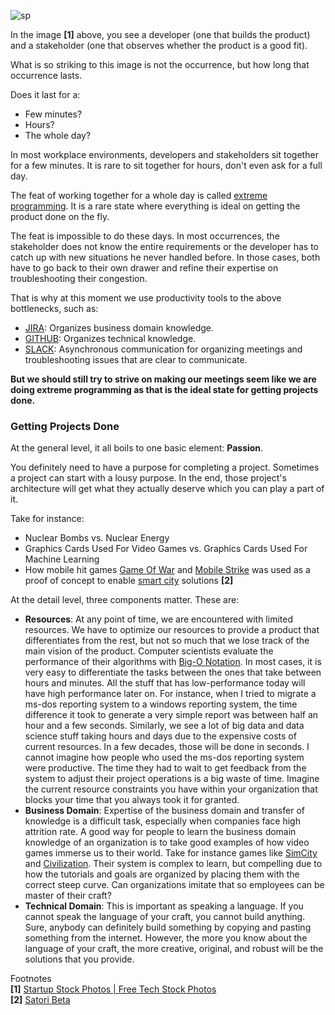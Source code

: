 ![sp](https://user-images.githubusercontent.com/12673581/31001557-f9f4241e-a50e-11e7-8286-b7b44149cd41.jpg)

In the image **[1]** above, you see a developer (one that builds the product) and a stakeholder (one that observes whether the product is a good fit).

What is so striking to this image is not the occurrence, but how long that occurrence lasts.

Does it last for a:

* Few minutes?
* Hours?
* The whole day?

In most workplace environments, developers and stakeholders sit together for a few minutes. It is rare to sit together for hours, don't even ask for a full day.

The feat of working together for a whole day is called [extreme programming](https://en.wikipedia.org/wiki/Extreme_programming). It is a rare state where everything is ideal on getting the product done on the fly.

The feat is impossible to do these days. In most occurrences, the stakeholder does not know the entire requirements or the developer has to catch up with new situations he never handled before. In those cases, both have to go back to their own drawer and refine their expertise on troubleshooting their congestion.

That is why at this moment we use productivity tools to the above bottlenecks, such as:

* [JIRA](https://en.wikipedia.org/wiki/Jira_(software)): Organizes business domain knowledge.
* [GITHUB](https://en.wikipedia.org/wiki/GitHub): Organizes technical knowledge.
* [SLACK](https://en.wikipedia.org/wiki/Slack_(software)): Asynchronous communication for organizing meetings and troubleshooting issues that are clear to communicate.

**But we should still try to strive on making our meetings seem like we are doing extreme programming as that is the ideal state for getting projects done.**
### Getting Projects Done

At the general level, it all boils to one basic element: **Passion**.

You definitely need to have a purpose for completing a project. Sometimes a project can start with a lousy purpose. In the end, those project's architecture will get what they actually deserve which you can play a part of it.

Take for instance:

* Nuclear Bombs vs. Nuclear Energy
* Graphics Cards Used For Video Games vs. Graphics Cards Used For Machine Learning
* How mobile hit games [Game Of War](https://en.wikipedia.org/wiki/Game_of_War:_Fire_Age) and [Mobile Strike](https://en.wikipedia.org/wiki/Mobile_Strike) was used as a proof of concept to enable [smart city](https://en.wikipedia.org/wiki/Smart_city) solutions **[2]**

At the detail level, three components matter. These are:

* **Resources**: At any point of time, we are encountered with limited resources. We have to optimize our resources to provide a product that differentiates from the rest, but not so much that we lose track of the main vision of the product. Computer scientists evaluate the performance of their algorithms with [Big-O Notation](https://en.wikipedia.org/wiki/Big_O_notation). In most cases, it is very easy to differentiate the tasks between the ones that take between hours and minutes. All the stuff that has low-performance today will have high performance later on. For instance, when I tried to migrate a ms-dos reporting system to a windows reporting system, the time difference it took to generate a very simple report was between half an hour and a few seconds. Similarly, we see a lot of big data and data science stuff taking hours and days due to the expensive costs of current resources. In a few decades, those will be done in seconds. I cannot imagine how people who used the ms-dos reporting system were productive. The time they had to wait to get feedback from the system to adjust their project operations is a big waste of time. Imagine the current resource constraints you have within your organization that blocks your time that you always took it for granted.
* **Business Domain**: Expertise of the business domain and transfer of knowledge is a difficult task, especially when companies face high attrition rate. A good way for people to learn the business domain knowledge of an organization is to take good examples of how video games immerse us to their world. Take for instance games like [SimCity](https://en.wikipedia.org/wiki/SimCity) and [Civilization](https://en.wikipedia.org/wiki/Civilization_(video_game)). Their system is complex to learn, but compelling due to how the tutorials and goals are organized by placing them with the correct steep curve. Can organizations imitate that so employees can be master of their craft?
* **Technical Domain**: This is important as speaking a language. If you cannot speak the language of your craft, you cannot build anything. Sure, anybody can definitely build something by copying and pasting something from the internet. However, the more you know about the language of your craft, the more creative, original, and robust will be the solutions that you provide.

Footnotes<br>
**[1]** [Startup Stock Photos | Free Tech Stock Photos](http://startupstockphotos.com/post/123128014991/at-barrel-soho-nyc)<br>
**[2]** [Satori Beta](https://www.satori.com)
